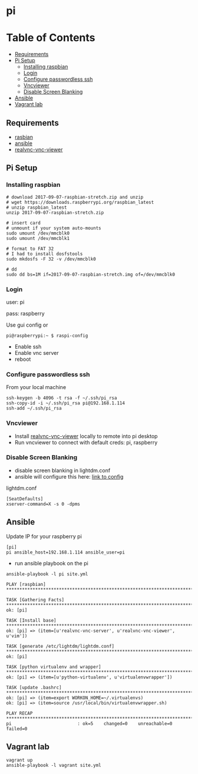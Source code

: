 #  pi

Table of Contents
=================

  * [Requirements](#requirements)
  * [Pi Setup](#pi-setup)
     * [Installing raspbian](#installing-raspbian)
     * [Login](#login)
     * [Configure passwordless ssh](#configure-passwordless-ssh)
     * [Vncviewer](#vncviewer)
     * [Disable Screen Blanking](#disable-screen-blanking)
  * [Ansible](#ansible)
  * [Vagrant lab](#vagrant-lab)

## Requirements

* [rasbian](https://www.raspberrypi.org/downloads/raspbian/)
* [ansible](http://docs.ansible.com/ansible/latest/intro_installation.html)
* [realvnc-vnc-viewer](https://www.realvnc.com/en/connect/download/viewer/)


## Pi Setup

### Installing raspbian
```
# download 2017-09-07-raspbian-stretch.zip and unzip
# wget https://downloads.raspberrypi.org/raspbian_latest
# unzip raspbian_latest
unzip 2017-09-07-raspbian-stretch.zip

# insert card
# unmount if your system auto-mounts
sudo umount /dev/mmcblk0
sudo umount /dev/mmcblk1

# format to FAT 32
# I had to install dosfstools
sudo mkdosfs -F 32 -v /dev/mmcblk0

# dd
sudo dd bs=1M if=2017-09-07-raspbian-stretch.img of=/dev/mmcblk0
```

### Login

user: pi

pass: raspberry

Use gui config or
```
pi@raspberrypi:~ $ raspi-config
```
* Enable ssh
* Enable vnc server
* reboot

### Configure passwordless ssh

From your local machine
```
ssh-keygen -b 4096 -t rsa -f ~/.ssh/pi_rsa
ssh-copy-id -i ~/.ssh/pi_rsa pi@192.168.1.114
ssh-add ~/.ssh/pi_rsa
```

### Vncviewer

* Install [realvnc-vnc-viewer](https://www.realvnc.com/en/connect/download/viewer/) locally to remote into pi desktop
* Run vncviewer to connect with default creds: pi, raspberry

### Disable Screen Blanking

* disable screen blanking in lightdm.conf
* ansible will configure this here: [link to config](https://github.com/jahrik/pi/blob/b776c770bd7184afd5bf46836069f2d340f4100c/templates/lightdm.conf.j2#L169)

lightdm.conf
```
[SeatDefaults]
xserver-command=X -s 0 -dpms 
```

## Ansible

Update IP for your raspberry pi
```
[pi]
pi ansible_host=192.168.1.114 ansible_user=pi
```

* run ansible playbook on the pi
```
ansible-playbook -l pi site.yml 

PLAY [raspbian] ***************************************************************************************************************

TASK [Gathering Facts] ********************************************************************************************************
ok: [pi]

TASK [Install base] ***********************************************************************************************************
ok: [pi] => (item=[u'realvnc-vnc-server', u'realvnc-vnc-viewer', u'vim'])

TASK [generate /etc/lightdm/lightdm.conf] *************************************************************************************
ok: [pi]

TASK [python virtualenv and wrapper] ******************************************************************************************
ok: [pi] => (item=[u'python-virtualenv', u'virtualenvwrapper'])

TASK [update .bashrc] *********************************************************************************************************
ok: [pi] => (item=export WORKON_HOME=~/.virtualenvs)
ok: [pi] => (item=source /usr/local/bin/virtualenvwrapper.sh)

PLAY RECAP ********************************************************************************************************************
pi                         : ok=5    changed=0    unreachable=0    failed=0
```

## Vagrant lab

```
vagrant up
ansible-playbook -l vagrant site.yml 
```
